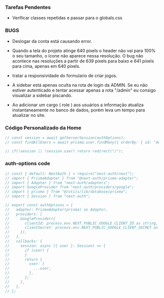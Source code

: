 ### Tarefas Pendentes

- Verificar classes repetidas e passar para o globals.css

### BUGS

- Deslogar da conta está causando error.

- Quando a tela do projeto atinge 640 píxels o header não vai para 100% o seu tamanho, o ícone não aparece nessa resolução. O bug não acontece nas resoluções a partir de 639 píxels para baixo e 641 píxels para cima, apenas em 640 píxels.

- tratar a responsividade do formulario de criar jogos.

- A sidebar está apenas oculta na rota de login da ADMIN. Se eu não estiver autenticado e tentar acessar apenas a rota "/admin" eu consigo visualizar a sidebar piscando.

- Ao adicionar um cargo ( role ) aos usuários a informação atualiza instantaneamente no banco de dados, porém leva um tempo para atualizar no site.

### Código Personalizado da Home

```javascript
// const session = await getServerSession(authOptions);
// const findAllUsers = await prisma.user.findMany({ orderBy: { id: "desc" } });

// if(!session || !session.user) return redirect("/");
```

### auth-options code

```javascript
// const { default: NextAuth } = require("next-auth/next");
// import { PrismaAdapter } from "@next-auth/prisma-adapter";
// import { Adapter } from "next-auth/adapters";
// import GoogleProvider from "next-auth/providers/google";
// import { prisma } from "@/utils/lib/database/prisma";
// import { Session } from "next-auth";

// export const authOptions = {
//   adapter: PrismaAdapter(prisma) as Adapter,
//   providers: [
//     GoogleProvider({
//       clientId: process.env.NEXT_PUBLIC_GOOGLE_CLIENT_ID as string,
//       clientSecret: process.env.NEXT_PUBLIC_GOOGLE_CLIENT_SECRET as string,
//     }),
//   ],
//   callbacks: {
//     session: async ({ user }: Session) => {
//       if (user) {
//       }
//       return {
//         user: {
//           ...user,
//         },
//       };
//     },
//   },
// };
```
